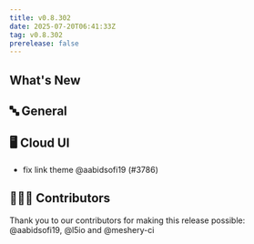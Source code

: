 ```yaml
---
title: v0.8.302
date: 2025-07-20T06:41:33Z
tag: v0.8.302
prerelease: false
---
```


## What's New
## 🔤 General
## 🖥 Cloud UI

- fix link theme @aabidsofi19 (#3786)

## 👨🏽‍💻 Contributors

Thank you to our contributors for making this release possible:
@aabidsofi19, @l5io and @meshery-ci

